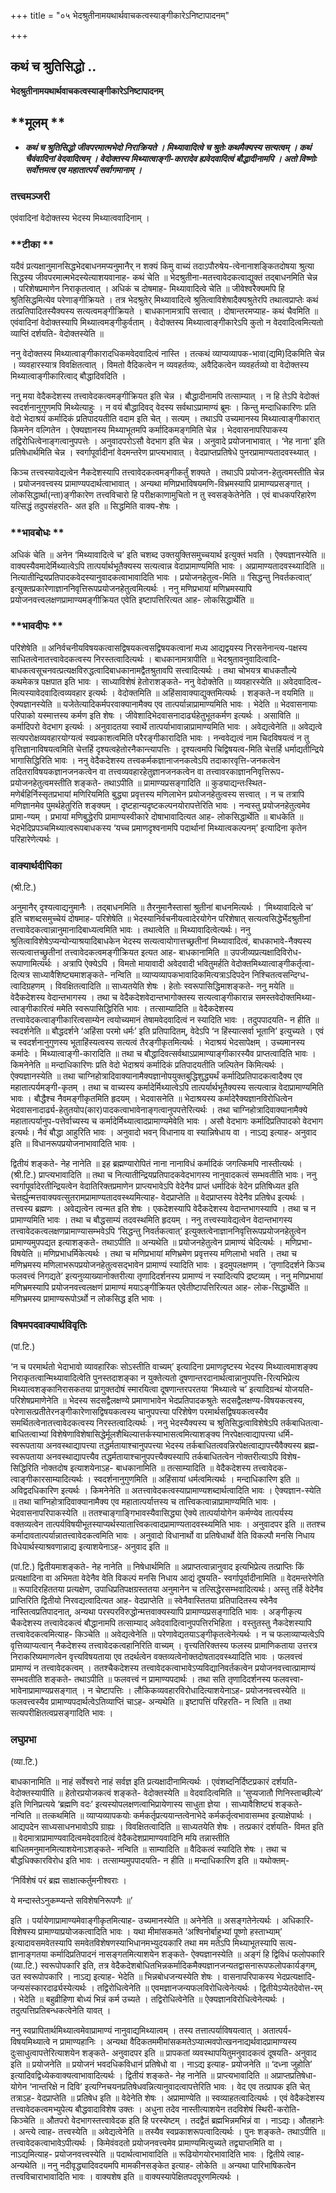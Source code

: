 +++
title = "०५ भेदश्रुतीनामयथार्थवाचकत्वस्याङ्गीकारेऽनिष्टापादनम्"

+++


## कथं च श्रुतिसिद्धो ..

**भेदश्रुतीनामयथार्थवाचकत्वस्याङ्गीकारेऽनिष्टापादनम्**

## **मूलम् **

- ***कथं च श्रुतिसिद्धो जीवपरमात्मभेदो निराक्रियते । मिथ्यावादित्वे च श्रुतेः कथमैक्यस्य सत्यत्वम् । कथं चैवंवादिनां वेदवादित्वम् । वेदोक्तस्य मिथ्यात्वाङ्गी-कारादेव ह्यवेदवादित्वं बौद्धादीनामपि । अतो विष्णोः सर्वोत्तमत्व एव महातात्पर्यं सर्वागमानाम् ।***

### **तत्त्वमञ्जरी**

एवंवादिनां वेदोक्तस्य भेदस्य मिथ्यात्ववादिनाम् ।

### **टीका **

यदैवं प्रत्यक्षानुमानसिद्धभेदबाधनमप्यनुमानैर् न शक्यं किमु वाच्यं तदाऽपौरुषेय-त्वेनानाशङ्कितदोषया श्रुत्या सिद्धस्य जीवपरमात्मभेदस्येत्याशयवानाह- कथं चेति ॥ भेदश्रुतीना-मतत्त्वावेदकत्वाद्युक्तं तद्बाधनमिति चेन्न । परिशेषप्रमाणेन निराकृतत्वात् । अधिकं च दोषमाह- मिथ्यावादित्वे चेति ॥ जीवेश्वरैक्यमपि हि श्रुतिसिद्धमित्येव परेणाङ्गीक्रियते । तत्र भेदश्रुतेर् मिथ्यावादित्वे श्रुतित्वाविशेषादैक्यश्रुतेरपि तथात्वप्राप्तेः कथं तत्प्रतिपादितस्यैक्यस्य सत्यत्वमङ्गीक्रियते । बाधकानामत्रापि सत्त्वात् । दोषान्तरमप्याह- कथं चैवमिति ॥ एवंवादिनां वेदोक्तस्यापि मिथ्यात्वमङ्गीकुर्वताम् । वेदोक्तस्य मिथ्यात्वाङ्गीकारेऽपि कुतो न वेदवादित्वमित्यतो व्याप्तिं दर्शयति- वेदोक्तस्येति ॥

ननु वेदोक्तस्य मिथ्यात्वाङ्गीकारादधिकमवेदवादित्वं नास्ति । तत्कथं व्याप्यव्यापक-भावा(द्यमि)दिकमिति चेन्न । व्यवहारस्यात्र विवक्षितत्वात् । विमतो वैदिकत्वेन न व्यवहर्तव्यः, अवैदिकत्वेन व्यवहर्तव्यो वा वेदोक्तस्य मिथ्यात्वाङ्गीकारित्वाद् बौद्धादिवदिति ।

ननु मया वेदैकदेशस्य तत्त्वावेदकत्वमङ्गीक्रियत इति चेन्न । बौद्धादीनामपि तत्साम्यात् । न हि तेऽपि वेदोक्तं स्वदर्शनानुगुणमपि मिथ्येत्याहुः । न वयं बौद्धादिवद् वेदस्य सर्वथाऽप्रामाण्यं ब्रूमः । किन्तु मन्दाधिकारिणः प्रति वेदो भेदाश्रयं कर्मादिकं प्रतिपादयतीति वदाम इति चेत् । सत्यम् । तथाऽपि उच्यमानस्य मिथ्यात्वाङ्गीकारात् किमनेन वल्गितेन । ऐक्यज्ञानस्य मिथ्याभूतमपि कर्मादिकमङ्गमिति चेन्न । भेदवासनापरिपाकस्य तद्विरोधित्वेनाङ्गत्वानुपपत्तेः । अनुवादपरोऽसौ वेदभाग इति चेन्न । अनुवादे प्रयोजनाभावात् । ‘नेह नाना’ इति प्रतिषेधार्थमिति चेन्न । स्वर्गापूर्वादीनां वेदमन्तरेण प्राप्त्यभावात् । वेदप्राप्तप्रतिषेधे पुनरप्रामाण्यतादवस्थ्यात् ।

किञ्च तत्त्वस्यावेद्यत्वेन नैकदेशस्यापि तत्त्वावेदकत्वमङ्गीकर्तुं शक्यते । तथाऽपि प्रयोजन-हेतुत्वमस्तीति चेन्न । प्रयोजनवत्त्वस्य प्रामाण्यपदार्थत्वाभावात् । अन्यथा मणिप्रभाविषयमणि-विभ्रमस्यापि प्रामाण्यप्रसङ्गात् । लोकसिद्धार्था(न्ता)ङ्गीकारेण तत्त्वविचारो हि परीक्षकाणामुचितो न तु स्वसङ्केतेनेति । एवं बाधकपरिहारेण यत्सिद्धं तदुपसंहरति- अत इति ॥ सिद्धमिति वाक्य-शेषः ।

### **भावबोधः **

अधिकं चेति ॥ अनेन ‘मिथ्यावादित्वे च’ इति चशब्द उक्तयुक्तिसमुच्चयार्थ इत्युक्तं भवति । ऐक्यज्ञानस्येति ॥ वाक्यस्यैवमादेर्मिथ्यात्वेऽपि तात्पर्यार्थभूतैक्यस्य सत्यत्वान्न वेदाप्रामाण्यमिति भावः । अप्रामाण्यतादवस्थ्यादिति ॥ नित्यातीन्द्रियप्रतिपादकवेदस्यानुवादकत्वाभावादिति भावः । प्रयोजनहेतुत्व-मिति ॥ ‘सिद्धन्तु निवर्तकत्वात्’ इत्युक्तप्रकारेणाज्ञाननिवृत्तिरूपप्रयोजनहेतुत्वमित्यर्थः । ननु मणिप्रभायां मणिभ्रमस्यापि प्रयोजनवत्त्वलक्षणप्रामाण्यमङ्गीक्रियत एवेति इष्टापत्तिरित्यत आह- लोकसिद्धार्थेति ॥

### **भावदीपः **

परिशेषेति ॥ अनिर्वचनीयविषयकत्वासद्विषयकत्वसद्विषयकत्वानां मध्य आद्यद्वयस्य निरसनेनान्त्य-पक्षस्य साधितत्वेनातत्त्वावेदकत्वस्य निरस्तत्वादित्यर्थः । बाधकानामत्रापीति ॥ भेदश्रुतावनुवादित्वादि-बाधकत्वसूचनवत्प्रत्यक्षविरुद्धत्वादिबाधकानामद्वैतश्रुतावपि सत्त्वादित्यर्थः । तथा चोभयत्र बाधकतौल्ये कथमेकत्र पक्षपात इति भावः । साध्याविशेषं हेतोराशङ्कते- ननु वेदोक्तेति ॥ व्यवहारस्येति ॥ अवेदवादित्व-मित्यस्यावेदवादित्वव्यवहार इत्यर्थः । वेदोक्तमिति ॥ अहिंसावाक्याद्युक्तमित्यर्थः । शङ्कते-न वयमिति ॥ ऐक्यज्ञानस्येति ॥
यजेतेत्यादिकर्मपरवाक्यानामैक्य एव तात्पर्यान्नाप्रामाण्यमिति भावः । भेदेति ॥ भेदवासनायाः परिपाको यस्मात्तस्य कर्मण इति शेषः । जीवेशादिभेदवासनादार्ढ्यहेतुभूतकर्मण इत्यर्थः । असाविति ॥ कर्मादिपरो वेदभाग इत्यर्थः । अनुवादतया स्वार्थे तात्पर्याभावान्नाप्रामाण्यमिति भावः । अवेद्यत्वेनेति ॥ अवेद्यत्वे सत्यपरोक्षव्यवहारयोग्यत्वं स्वप्रकाशत्वमिति परैरङ्गीकारादिति भावः । नन्ववेद्यत्वं नाम चिदविषयत्वं न तु वृत्तिज्ञानाविषयत्वमिति चेत्तर्हि दृश्यत्वहेतोरनैकान्त्यापत्तिः । दृश्यत्वमपि चिद्विषयत्व-मिति चेत्तर्हि धर्माद्यतीन्द्रिये भागासिद्धिरिति भावः । ननु वेदैकदेशस्य तत्त्वकर्मकज्ञानाजनकत्वेऽपि तदाकारवृत्ति-जनकत्वेन तदितराविषयकज्ञानजनकत्वेन वा तत्त्वव्यवहारहेतुज्ञानजनकत्वेन वा तत्त्वावरकाज्ञाननिवृत्तिरूप-प्रयोजनहेतुत्वमस्तीति शङ्कते- तथाऽपीति ॥ प्रामाण्यप्रसङ्गादिति ॥ कुड्याद्यन्तःस्थित- मणेर्बहिर्निस्सृतप्रभायां मणिरियमिति बुद्ध्या प्रवृत्तस्य मणिलाभेन प्रयोजनहेतुत्वस्य सत्त्वात् । न च तत्रापि मणिज्ञानमेव पुमर्थहेतुरिति शङ्क्यम् । दृष्टहान्यदृष्टकल्पनयोरापत्तेरिति भावः । नन्वस्तु प्रयोजनहेतुत्वमेव प्रामा-ण्यम् । प्रभायां मणिबुद्धेरपि प्रामाण्यस्वीकारे दोषाभावादित्यत आह- लोकसिद्धार्थेति ॥ बाधकेति ॥ भेदभेदिप्रपञ्चमिथ्यात्वरूपबाधकस्य ‘यच्च प्रमाणदृश्वनामपि पदार्थानां मिथ्यात्वकल्पनम्’ इत्यादिना कृतेन परिहारेणेत्यर्थः ।

### **वाक्यार्थदीपिका**

(श्री.टि.)

अनुमानैर् दृश्यत्वाद्यनुमानैः । तद्बाधनमिति ॥ तैरनुमानैस्तासां श्रुतीनां बाधनमित्यर्थः । ‘मिथ्यावादित्वे च’ इति चशब्दसमुच्चेयं दोषमाह- परिशेषेति ॥ भेदस्यानिर्वचनीयत्वादेरयोगेन परिशेषात् सत्यत्वसिद्धेर्भेदश्रुतीनां तत्त्वावेदकत्वान्नानुमानादिबाध्यत्वमिति भावः । तथात्वेति ॥ मिथ्यावादित्वेत्यर्थः। ननु श्रुतित्वाविशेषेऽप्यन्योन्याश्रयादिबाधकेन भेदस्य सत्यत्वायोगात्तच्छ्रतीनां मिथ्यावादित्वं, बाधकाभावे-नैक्यस्य सत्यत्वात्तच्छ्रुतीनां तत्त्वावेदकत्वमङ्गीक्रियत इत्यत आह- बाधकानामिति ॥ उपजीव्यप्रत्यक्षादिविरोध-रूपाणामित्यर्थः । अत्रापि ऐक्येऽपि । विमतो मायावादी अवेदवादी भवितुमर्हति वेदोक्तमिथ्यात्वाङ्गीकर्तृत्वा-दित्यत्र साध्यावैशिष्ट्यमाशङ्कते- नन्विति ॥ व्याप्यव्यापकभावादिकमित्यत्राऽदिपदेन निश्चितत्वसन्दिग्ध-त्वादिग्रहणम् । विवक्षितत्वादिति ॥ साध्यतयेति शेषः । हेतोः स्वरूपासिद्धिमाशङ्कते- ननु मयेति ॥ वेदैकदेशस्य वेदान्तभागस्य । तथा च वेदैकदेशवेदान्तभागोक्तस्य सत्यत्वाङ्गीकारान्न समस्तवेदोक्तमिथ्या-त्वाङ्गीकारित्वं ममेति स्वरूपासिद्धिरिति भावः । तत्साम्यादिति ॥ वेदैकदेशस्य तत्त्वावेदकत्वाङ्गीकारित्वसाम्येन त्वयोच्यमानं तेषामवेदवादित्वं न स्यादिति भावः । तदुपपादयति- न हीति ॥ स्वदर्शनेति ॥ बौद्धदर्शने ‘अहिंसा परमो धर्मः’ इति प्रतिपादितम्, वेदेऽपि ‘न हिंस्यात्सर्वा भूतानि’ इत्युच्यते । एवं च स्वदर्शनानुगुणस्य भूताहिंस्यत्वस्य सत्यत्वं तैरङ्गीकृतमित्यर्थः । भेदाश्रयं भेदसापेक्षम् । उच्यमानस्य कर्मादेः । मिथ्यात्वाङ्गी-कारादिति ॥ तथा च बौद्धादिवत्सर्वथाऽप्रामाण्याङ्गीकारस्यैव प्राप्तत्वादिति भावः । किमनेनेति ॥ मन्दाधिकारिणः प्रति वेदो भेदाश्रयं कर्मादिकं प्रतिपादयतीति जल्पितेन किमित्यर्थः । ऐक्यज्ञानस्येति ॥ तथा
चाग्निहोत्रादिवाक्यानामैक्यज्ञानोपयुक्तबुद्धिशुद्ध्यर्थं
कर्मादिप्रतिपादकत्वादैक्य एव महातात्पर्यमङ्गी-कृतम् । तथा च वाच्यस्य कर्मादेर्मिथ्यात्वेऽपि तात्पर्यार्थभूतैक्यस्य सत्यत्वान्न वेदाप्रामाण्यमिति भावः । बौद्धैश्च नैवमङ्गीकृतमिति हृदयम् । भेदवासनेति ॥ भेदाश्रयस्य कर्मादेरैक्यज्ञानविरोधित्वेन भेदवासनादार्ढ्य-हेतुतयोप(कार)पादकत्वाभावेनाङ्गत्वानुपपत्तेरित्यर्थः । तथा चाग्निहोत्रादिवाक्यानामैक्ये महातात्पर्यानुप-पत्तेर्वाच्यस्य च कर्मादेर्मिथ्यात्वादप्रामाण्यमेवेति भावः । असौ वेदभागः कर्मादिप्रतिपादको वेदभाग इत्यर्थः। नैवं बौद्धा आहुरिति भावः । अनुवादो भवन् विधानाय वा स्यान्निषेधाय वा । नाऽद्य इत्याह- अनुवाद इति ॥ विधानरूपप्रयोजनाभावादिति भावः ।

द्वितीयं शङ्कते- नेह नानेति ॥ इह ब्रह्मण्यारोपितं नाना नानाविधं कर्मादिकं जगत्किमपि नास्तीत्यर्थः । (श्री.टि.) प्राप्त्यभावादिति ॥ तथा च नित्यातीन्द्रियप्रतिपादकवेदभागस्य नानुवादकत्वं सम्भवतीति भावः। ननु स्वर्गापूर्वादेरतीन्द्रियत्वेन वेदातिरिक्तप्रमाणेन प्राप्त्यभावेऽपि वेदेनैव प्राप्तं धर्मादिकं वेदेन प्रतिषिध्यत इति चेत्तर्ह्युन्मत्तवाक्यवत्सुतरामप्रामाण्यतादवस्थ्यमित्याह- वेदप्राप्तेति ॥ वेदप्राप्तस्य वेदेनैव प्रतिषेध इत्यर्थः । तत्त्वस्य ब्रह्मणः । अवेद्यत्वेन त्वन्मत इति शेषः । एकदेशस्यापि वेदैकदेशस्य वेदान्तभागस्यापि । तथा च न प्रामाण्यमिति भावः । तथा च बौद्धसाम्यं तदवस्थमिति हृदयम् । ननु तत्त्वस्यावेद्यत्वेन वेदान्तभागस्य तत्त्वावेदकत्वलक्षणप्रामाण्यासम्भवेऽपि ‘सिद्धन्तु निवर्तकत्वात्’ इत्युक्तत्वेनाज्ञाननिवृत्तिरूपप्रयोजनहेतुत्वेन प्रामाण्यमुपपद्यत इत्याशङ्कते- तथाऽपीति ॥ अन्यथेति ॥ प्रयोजनहेतुत्वेन प्रामाण्यं चेदित्यर्थः । मणिप्रभा-विषयेति ॥ मणिप्रभाधर्मिकेत्यर्थः । तथा च मणिप्रभायां मणिभ्रमेण प्रवृत्तस्य मणिलाभो भवति । तथा च मणिभ्रमस्य मणिलाभरूपप्रयोजनहेतुत्वसद्भावेन प्रामाण्यं स्यादिति भावः । इदमुपलक्षणम् । ‘तृणादिदर्शने किञ्च फलवत्त्वं निगद्यते’ इत्यनुव्याख्यानोक्तरीत्या तृणादिदर्शनस्य प्रामाण्यं न स्यादित्यपि द्रष्टव्यम् । ननु मणिप्रभायां मणिभ्रमस्यापि प्रयोजनवत्त्वलक्षणं प्रामाण्यं मयाऽङ्गीक्रियत एवेतीष्टापत्तिरित्यत आह- लोक-सिद्धार्थेति ॥ मणिभ्रमस्य प्रामाण्यरूपोऽर्थो न लोकसिद्ध इति भावः ।

### **विषमपदवाक्यार्थविवृतिः**

(पां.टि.)

‘न च परमार्थतो भेदाभावो व्यावहारिकः सोऽस्तीति वाच्यम्’ इत्यादिना प्रमाणदृष्टस्य भेदस्य मिथ्यात्वमाशङ्क्य निराकृतत्वान्मिथ्यावादित्वेति पुनस्तदाशङ्का न युक्तेत्यतो दूषणान्तरदानार्थत्वान्नानुपपत्ति-रित्यभिप्रेत्य मिथ्यात्वशङ्कानिरासकतया प्रागुक्तदोषं स्मारयित्वा दूषणान्तरपरतया ‘मिथ्यात्वे च’ इत्यादिग्रन्थं योजयति- परिशेषप्रमाणेनेति ॥ भेदस्य सदसद्वैलक्षण्ये प्रमाणाभावेन भेदप्रतिपादकश्रुतेः सदसद्वैलक्षण्य-विषयकत्वस्य, परेणासत्प्रतीतेरनङ्गीकारेणासद्विषयकत्वस्य चानुपपत्त्या परिशेषेण परमार्थसद्विषयकत्वस्यैव समर्थितत्वेनातत्त्वावेदकत्वस्य निरस्तत्वादित्यर्थः । ननु भेदस्यैक्यस्य च श्रुतिसिद्धत्वाविशेषेऽपि तर्कबाधितत्वा-बाधितत्वाभ्यां विशेषेणाविशेषासिद्धेर्मूलशैथिल्यात्तर्कस्याभासत्वमित्याशङ्क्य निरपेक्षत्वाद्यापत्त्या धर्मि-स्वरूपताया अनवस्थाद्यापत्त्या तद्धर्मतायाश्चानुपपत्त्या भेदस्य तर्कबाधितत्ववन्निरपेक्षत्वाद्यापत्त्यैवैक्यस्य ब्रह्म-स्वरूपताया अनवस्थाद्यापत्त्यैव तद्धर्मतायाश्चानुपपत्त्यैक्यस्यापि तर्कबाधितत्वेन नोक्तरीत्याऽपि विशेष-सिद्धिरिति नोक्तदोष इत्याशयेनाऽह- बाधकानामिति ॥ तत्साम्यादिति ॥ वेदैकदेशस्य तत्त्वावेदक-त्वाङ्गीकारसाम्यादित्यर्थः । स्वदर्शनानुगुणमिति ॥ अहिंसायां धर्मत्वमित्यर्थः । मन्दाधिकारिण इति ॥ अविद्वदधिकारिण इत्यर्थः । किमनेनेति ॥ अतत्त्वावेदकत्वस्याप्रामाण्यशब्दार्थत्वादिति भावः । ऐक्यज्ञान-स्येति ॥ तथा चाग्निहोत्रादिवाक्यानामैक्य एव महातात्पर्यात्तस्य च तात्त्विकत्वान्नाप्रामाण्यमिति भावः । भेदवासनापरिपाकस्येति ॥ ततश्चाङ्गाङ्गिभावस्यैवासिद्ध्या ऐक्ये तात्पर्यायोगेन कर्मण्येव तात्पर्यस्य वक्तव्यत्वेन तात्पर्यविषयीभूतस्याप्यर्थस्यातात्त्विकत्वादप्रामाण्यतादवस्थ्यमिति भावः । अनुवादपर इति ॥ ततश्च कर्मादावतात्पर्यान्नातत्त्वावेदकत्वमिति भावः । अनुवादो विधानार्थो वा प्रतिषेधार्थो वेति विकल्पौ मनसि निधाय विधेयार्थस्याश्रवणान्नाद्य इत्याशयेनाऽह- अनुवाद इति ॥

(पां.टि.) द्वितीयमाशङ्कते- नेह नानेति ॥ निषेधार्थमिति ॥ अप्राप्तत्वान्नानुवाद इत्यभिप्रेत्य तत्प्राप्तिः किं प्रत्यक्षादिना वा अभिमता वेदेनैव वेति विकल्पं मनसि निधाय आद्यं दूषयति- स्वर्गापूर्वादीनामिति ॥ वेदमन्तरेणेति ॥ रूपादिरहिततया प्रत्यक्षेण, उपाधिप्रतिपक्षग्रस्ततया अनुमानेन च तत्सिद्धेरसम्भवादित्यर्थः। अस्तु तर्हि वेदेनैव प्राप्तिरिति द्वितीयो निरवद्यत्वादित्यत आह- वेदप्राप्तेति ॥ स्वेनैवास्तितया प्रतिपादितस्य स्वेनैव नास्तित्वप्रतिपादनात्, अन्यथा परस्परविरुद्धोन्मत्तवाक्यस्यापि प्रामाण्यप्रसङ्गादिति भावः । अङ्गीकृत्य चैकदेशस्य तत्त्वावेदकत्वं बौद्धानामपि तत्साम्याद् अवेदवादित्वानुपपत्तिरभिहिता । वस्तुतस्तु नैकदेशस्यापि तत्त्वावेदकत्वमित्याह- किञ्चेति ॥ अवेद्यत्वेनेति ॥ परेणावेद्यतयाऽङ्गीकृतत्वेनेत्यर्थः । न च फलाव्याप्यत्वेऽपि वृत्तिव्याप्यत्वान् नैकदेशस्य तत्त्वावेदकत्वहानिरिति वाच्यम् । वृत्त्यतिरिक्तस्य फलस्य प्रामाणिकताया उत्तरत्र निराकरिष्यमाणत्वेन वृत्त्यविषयताया एव तदर्थत्वेन वक्तव्यत्वेनोक्तदोषतादवस्थ्यादिति भावः । फलवत्त्वं प्रामाण्यं न तत्त्वावेदकत्वम् । ततश्चैकदेशस्य तत्त्वावेदकत्वाभावेऽप्यविद्यानिवर्तकत्वेन प्रयोजनवत्त्वात्प्रामाण्यं सम्भवतीति शङ्कते- तथाऽपीति ॥ फलवत्त्वं न प्रामाण्यपदार्थः । तथा सति तृणादिदर्शनस्य फलवत्त्वा-भावेनाप्रामाण्यप्रसङ्गात् । न चेष्टापत्तिः । लौकिकव्यवहारविरोधादित्याशयेनाऽह- प्रयोजनवत्त्वस्येति ॥ फलवत्त्वस्यैव प्रामाण्यपदार्थत्वेऽतिव्याप्तिं चाऽह- अन्यथेति ॥ इष्टापत्तिं परिहरति- न त्विति ॥ तथा सत्यपरीक्षितत्वप्रसङ्गादिति भावः ।

### **लघुप्रभा**

(व्या.टि.)

बाधकानामिति ॥ नाहं सर्वेश्वरो नाहं सर्वज्ञ इति प्रत्यक्षादीनामित्यर्थः । एवंशब्दनिर्दिष्टप्रकारं दर्शयति- वेदोक्तस्यापीति ॥ हेतोरप्रयोजकत्वं शङ्कते- वेदोक्तस्येति ॥ वेदवादित्वमिति ॥ ‘सुप्यजातौ णिनिस्ताच्छील्ये’ इति णिनिप्रत्यये ‘ब्रह्मणि वदः’ इत्यस्योपलक्षणत्वाभिप्रायेणास्य साधुता ज्ञेया । साध्यावैशिष्ट्यं शङ्कते- नन्विति ॥ तत्कथमिति ॥ व्याप्यव्यापकयोः कर्मकर्तृप्रत्ययान्तत्वेनाभेदे कर्मकर्तृत्वभावासम्भव इत्याक्षेपार्थः । आद्यपदेन साध्यसाधनभावोऽपि ग्राह्यः । विवक्षितत्वादिति ॥ साध्यतयेति शेषः । तत्प्रकारं दर्शयति- विमत इति ॥ वेदमात्राप्रामाण्यवादित्वमवेदवादित्वं वेदैकदेशप्रामाण्यवादिनि मयि तन्नास्तीति बाधितमनुमानमित्याशयेनाऽशङ्कते- नन्विति ॥ साम्यादिति ॥ वैदिकत्वं स्यादिति शेषः । तथा च बौद्धधिक्कारविरोध इति भावः । तत्साम्यमुपपादयति- न हीति ॥ मन्दाधिकारिण इति ॥ यथोक्तम्-

‘निर्विशेषं परं ब्रह्म साक्षात्कर्तुमनीश्वराः ।

ये मन्दास्तेऽनुकम्प्यन्ते सविशेषनिरूपणैः ॥’

इति । पर्यायेणाप्रामाण्यमेवाङ्गीकृतमित्याह- उच्यमानस्येति ॥ अनेनेति ॥ असङ्गतेनेत्यर्थः । अधिकारि-विशेषस्य प्रामाण्याप्रयोजकत्वादिति भावः । यथा मीमांसकमते ‘अश्विनोर्बाहुभ्यां पूष्णो हस्ताभ्याम्’ इत्यादावसमवेतस्यापि समवेतविशेषणस्याभिधानमभ्युदयकारि तथा मम मतेऽपि मिथ्याभूतस्यापि सत्य-ज्ञानाङ्गतया कर्मादिप्रतिपादनं नासङ्गतमित्याशयेन शङ्कते- ऐक्यज्ञानस्येति ॥ अङ्गं हि द्विविधं फलोपकारि (व्या.टि.) स्वरूपोपकारि इति, तत्र वेदैकदेशबोधितभिन्नकर्मादिकमैक्यज्ञानजन्यतद्वासनारूपफलोपकार्यङ्गम्, उत स्वरूपोपकारि । नाऽद्य इत्याह- भेदेति ॥ भिन्नबोधजन्यस्येति शेषः । वासनापरिपाकस्य भेदप्रत्यक्षादि-जन्यसंस्कारदार्ढ्यस्येत्यर्थः । तद्विरोधित्वेनेति ॥ एवमज्ञानजन्यफलविरोधित्वेनेत्यर्थः । द्वितीयेऽप्येतदेवोत्त-रम् । भेदेति ॥ बहुव्रीहिणा बोध्यं भिन्नं कर्म उच्यते । तद्विरोधित्वेनेति ॥ ऐक्यज्ञानविरोधित्वेनेत्यर्थः । तदुत्पत्तिप्रतिबन्धकत्वेनेति यावत् ।

ननु स्वप्रापितार्थमिथ्यात्वमेवाप्रामाण्यं नानुवाद्यमिथ्यात्वम् । तस्य तत्तात्पर्याविषयत्वात् । अतात्पर्य-विषयमिथ्यात्वे न प्रामाण्यहानिः । अन्यथा वैदिकतममीमांसकमतेऽप्यात्मवपोत्खननाद्यर्थवादप्रामाण्यस्य दुःसाधुत्वापत्तेरित्याशयेन शङ्कते- अनुवादपर इति ॥ प्रापकतां व्यवस्थापयितुमनुवादकत्वं दूषयति- अनुवाद इति ॥ प्रयोजनेति ॥ प्रयोजनं भवदधिकविधानं प्रतिषेधो वा । नाऽद्य इत्याह- प्रयोजनेति ॥ ‘दध्ना जुहोति’ इत्यादिवद्विध्येकवाक्यत्वाभावादित्यर्थः । द्वितीयं शङ्कते- नेह नानेति ॥ प्राप्त्यभावादिति ॥ अप्राप्तप्रतिषेधा-योगेन ‘नान्तरिक्षे न दिवि’ इत्यग्निचयनप्रतिषेधवन्नित्यानुवादत्वापत्तेरिति भावः । वेद एव तत्प्रापक इति चेत् तत्राऽह- वेदप्राप्तेति ॥ प्रतिषेध इति ॥ वेदेनेति शेषः । अप्रामाण्येति ॥ स्वव्याहतत्वादित्यर्थः । एवं वेदैकदेशस्य तत्त्वावेदकत्वमभ्युपेत्य बौद्धवादाविशेष उक्तः । अधुना तदेव नास्तीत्याशयेन तदविशेषं स्थिरी-करोति- किञ्चेति ॥ औतपरो वेदभागस्तत्त्वावेदक इति हि परस्येष्टम् । तदद्वैतं ब्रह्मभिन्नमभिन्नं वा । नाऽद्यः। औतहानेः । अन्त्ये त्वाह- तत्त्वस्येति ॥ अवेद्यत्वेनेति ॥
तस्यैव स्वप्रकाशरूपत्वादित्यर्थः । पुनः शङ्कते- तथाऽपीति ॥ तत्त्वावेदकत्वाभावेऽपीत्यर्थः । किमेवंवदतो प्रयोजनवत्त्वमेव प्रामाण्यमित्युच्यते तद्व्याप्तमिति वा । नाऽद्यमित्याह- प्रयोजनवत्त्वस्येति ॥ पदार्थत्वाभावादिति ॥ रूढियोगयोरभावादिति भावः । द्वितीये त्वाह- अन्यथेति ॥ ननु नदीवृद्ध्यादिवदयमपि मामकीनसङ्केत इत्याह- लोकेति ॥ अन्यथा पारिभाषिकत्वेन तत्त्वविचाराभावादिति भावः । वाक्यशेष इति ॥ वाक्यस्यापेक्षितपदपूरणमित्यर्थः ।

